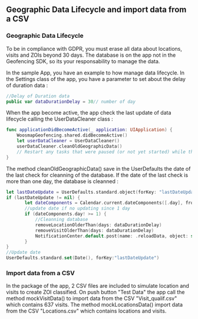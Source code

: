 ## Geographic Data Lifecycle and import data from a CSV

### Geographic Data Lifecycle

To be in compliance with GDPR, you must erase all data about locations, visits and ZOIs beyond 30 days. The database is on the app not in the Geofencing SDK,
so its your responsability to manage the data. 

In the sample App, you have an example to how manage data lifecycle. In the Settings class of the app, you have a parameter to set about the delay of duration data :
```swift
//Delay of Duration data
public var dataDurationDelay = 30// number of day
```

When the app become active, the app check the last update of data lifecycle calling the UserDataCleaner class : 
```swift
func applicationDidBecomeActive(_ application: UIApplication) {
    WoosmapGeofencing.shared.didBecomeActive()
    let userDataCleaner = UserDataCleaner()
    userDataCleaner.cleanOldGeographicData()
    // Restart any tasks that were paused (or not yet started) while the application was inactive. If the application was previously in the background, optionally refresh the user interface.
}
```

The method cleanOldGeographicData() save in the UserDefaults the date of the last check for cleanning of the database.
If the date of the last check is more than one day, the database is cleanned : 
```swift
let lastDateUpdate = UserDefaults.standard.object(forKey: "lastDateUpdate") as? Date
if (lastDateUpdate != nil) {
       let dateComponents = Calendar.current.dateComponents([.day], from: lastDateUpdate!, to: Date())
       //update date if no updating since 1 day
       if (dateComponents.day! >= 1) {
           //Cleanning database
           removeLocationOlderThan(days: dataDurationDelay)
           removeVisitOlderThan(days: dataDurationDelay)
           NotificationCenter.default.post(name: .reloadData, object: self)
       }
}
//Update date
UserDefaults.standard.set(Date(), forKey:"lastDateUpdate")
```

### Import data from a CSV

In the package of the app, 2 CSV files are included to simulate location and visits to create ZOI classified. 
On push button "Test Data" the app call the method mockVisitData() to import data from the CSV "Visit_qualif.csv" which contains 637 visits.
The method mockLocationsData() import data from the CSV "Locations.csv" which contains locations and visits.
